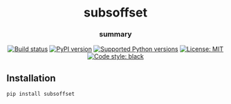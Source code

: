 <h1 align="center">subsoffset</h1>
<h3 align="center">summary</h3>

<p align="center">
<a href="https://travis-ci.org/aluttik/subsoffset"><img alt="Build status" src="https://img.shields.io/travis/aluttik/subsoffset/master.svg"></a>
<a href="https://pypi.org/project/subsoffset/"><img alt="PyPI version" src="https://img.shields.io/pypi/v/subsoffset.svg"></a>
<a href="https://pypi.org/project/subsoffset"><img alt="Supported Python versions" src="https://img.shields.io/pypi/pyversions/subsoffset.svg"></a>
<a href="https://pypi.org/project/subsoffset"><img alt="License: MIT" src="https://img.shields.io/pypi/l/subsoffset.svg"></a>
<a href="https://github.com/aluttik/subsoffset"><img alt="Code style: black" src="https://img.shields.io/badge/code%20style-black-000000.svg"></a>
</p>

## Installation

    pip install subsoffset

